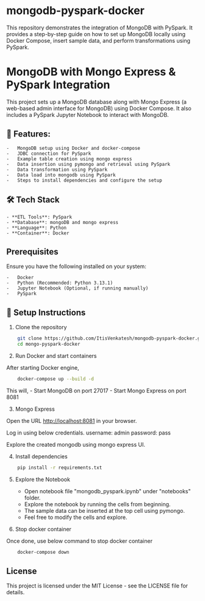 # mongodb-pyspark-docker
This repository demonstrates the integration of MongoDB with PySpark. It provides a step-by-step guide on how to set up MongoDB locally using Docker Compose, insert sample data, and perform transformations using PySpark.

# MongoDB with Mongo Express & PySpark Integration

This project sets up a MongoDB database along with Mongo Express (a web-based admin interface for MongoDB) using Docker Compose. It also includes a PySpark Jupyter Notebook to interact with MongoDB.

## 📌 Features:
    -   MongoDB setup using Docker and docker-compose
    -   JDBC connection for PySpark
    -   Example table creation using mongo express
    -   Data insertion using pymongo and retrieval using PySpark
    -   Data transformation using PySpark
    -   Data load into mongodb using PySpark
    -   Steps to install dependencies and configure the setup

## 🛠️ Tech Stack
    - **ETL Tools**: PySpark
    - **Database**: mongoDB and mongo express
    - **Language**: Python
    - **Container**: Docker

## Prerequisites

Ensure you have the following installed on your system:

    -   Docker
    -   Python (Recommended: Python 3.13.1)
    -   Jupyter Notebook (Optional, if running manually)
    -   PySpark

## 🚀 Setup Instructions

1) Clone the repository

``` bash
    git clone https://github.com/ItisVenkatesh/mongodb-pyspark-docker.git
    cd mongo-pyspark-docker
```
2) Run Docker and start containers

After starting Docker engine,

``` bash
    docker-compose up --build -d
```
This will,
    -   Start MongoDB on port 27017
    -   Start Mongo Express on port 8081

3) Mongo Express

Open the URL [http://localhost:8081](http://localhost:8081) in your browser.

Log in using below credentials.
username: admin
password: pass

Explore the created mongodb using mongo express UI.

4) Install dependencies

``` bash
    pip install -r requirements.txt
```

5) Explore the Notebook

    -   Open notebook file "mongodb_pyspark.ipynb" under "notebooks" folder.
    -   Explore the notebook by running the cells from beginning.
    -   The sample data can be inserted at the top cell using pymongo. 
    -   Feel free to modify the cells and explore.

6) Stop docker container

Once done, use below command to stop docker container

``` bash
    docker-compose down
```    

## License

This project is licensed under the MIT License - see the LICENSE file for details.
